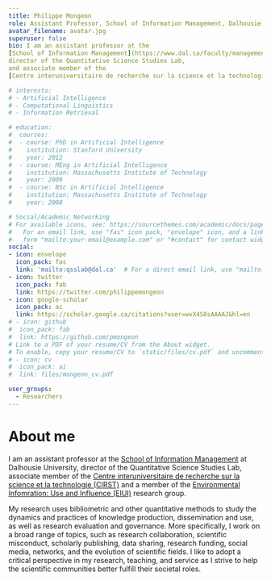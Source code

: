 ```yaml
---
title: Philippe Mongeon
role: Assistant Professor, School of Information Management, Dalhousie University
avatar_filename: avatar.jpg
superuser: false
bio: I am an assistant professor at the 
[School of Information Management](https://www.dal.ca/faculty/management/school-of-information-management.html) at Dalhousie University, 
director of the Quantitative Science Studies Lab, 
and associate member of the 
[Centre interuniversitaire de recherche sur la science et la technologie (CIRST)](https://www.cirst.uqam.ca/en/).

# interests:
# - Artificial Intelligence
# - Computational Linguistics
# - Information Retrieval

# education:
#  courses:
#  - course: PhD in Artificial Intelligence
#    institution: Stanford University
#    year: 2012
#  - course: MEng in Artificial Intelligence
#    institution: Massachusetts Institute of Technology
#    year: 2009
#  - course: BSc in Artificial Intelligence
#    institution: Massachusetts Institute of Technology
#    year: 2008

# Social/Academic Networking
# For available icons, see: https://sourcethemes.com/academic/docs/page-builder/#icons
#   For an email link, use "fas" icon pack, "envelope" icon, and a link in the
#   form "mailto:your-email@example.com" or "#contact" for contact widget.
social:
- icon: envelope
  icon_pack: fas
  link: 'mailto:qsslab@dal.ca'  # For a direct email link, use "mailto:qsslab@dal.ca".
- icon: twitter
  icon_pack: fab
  link: https://twitter.com/philippemongeon
- icon: google-scholar
  icon_pack: ai
  link: https://scholar.google.ca/citations?user=wvX4S8sAAAAJ&hl=en
# - icon: github
#  icon_pack: fab
#  link: https://github.com/pmongeon
# Link to a PDF of your resume/CV from the About widget.
# To enable, copy your resume/CV to `static/files/cv.pdf` and uncomment the lines below.
# - icon: cv
#  icon_pack: ai
#  link: files/mongeon_cv.pdf

user_groups:
  - Researchers
---
```


# About me
I am an assistant professor at the [School of Information Management](https://www.dal.ca/faculty/management/school-of-information-management.html) 
at Dalhousie University, director of the Quantitative Science Studies Lab, 
associate member of the [Centre interuniversitaire de recherche sur la science et la technologie (CIRST)](https://www.cirst.uqam.ca/en/)
and a member of the [Environmental Infomration: Use and Influence (EIUI)](https://eiui.ca) research group.

My research uses bibliometric and other quantitative methods to study the dynamics and practices of knowledge production, dissemination and use, as well as research evaluation and governance. More specifically, I work on a broad range of topics, such as research collaboration, scientific misconduct, scholarly publishing, data sharing, research funding, social media, networks, and the evolution of scientific fields. I like to adopt a critical perspective in my research, teaching, and service as I strive to help the scientific communities better fulfill their societal roles.